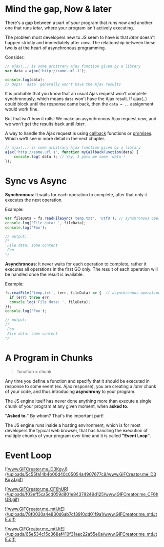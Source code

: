 # Mind the gap, Now & later

There's a gap between a part of your program that runs *now* and another one that runs *later*, where your program isn't actively executing.

The problem most developers new to JS seem to have is that *later* doesn't happen strictly and immediately after *now*. 
The relationship between these two is at the heart of asynchronous programming.

Consider:

```javascript
// ajax(..) is some arbitrary Ajax function given by a library
var data = ajax('http://some.url.1');

console.log(data);
// Oops! `data` generally won't have the Ajax results
```

It is probable that you know that an usual Ajas request won't complete synchronously, which means `data`  won't have the Ajax result.
If ajax(..) could block until the response came back, then the `data = ..` assignment would work fine.

But that isn't how it rolls! We make an asynchronous Ajax request *now*, and we won't get the results back until *later*.

A way to handle the Ajax request is using [callback](async) functions or [promises](async). Which we'll see in more detail in the next chapter.

```javascript
// ajax(..) is some arbitrary Ajax function given by a library
ajax('http://some.url.1', function myCallbackFunction(data) {
	console.log( data ); // Yay, I gots me some `data`!
});
```

# Sync vs Async
**Synchronous**: It waits for each operation to complete, after that only it executes the next operation.

Example:
```javascript
var fileData = fs.readFileSync('temp.txt', 'utf8'); // synchronous operation
console.log('File data: ', fileData);
console.log('Foo');

// output:
/* 
 File data: some content
 Foo
*/
```

**Asynchronous**: It never waits for each operation to complete, rather it executes all operations in the first GO only. The result of each operation will be handled once the result is available.

Example:
```javascript
fs.readFile('temp.txt', (err, fileData) => {  // asynchronous operation
  if (err) throw err;
  console.log('File data: ', fileData);
});
console.log('Foo');

// output:
/* 
 Foo
 File data: some content
*/
```


# A Program in Chunks
> function = chunk


Any time you define a function and specify that it should be executed in response to some event (ex. Ajax response), you are creating a *later* chunk of your code, and thus introducing **asynchrony** to your program.

The JS engine itself has never done anything more than execute a single chunk of your program at any given moment, when **asked to**.

"**Asked to.**" By whom? That's the important part!

The JS engine runs inside a hosting environment, which is for most developers the typical web browser, that has handling the execution of multiple chunks of your program over time and it is called **"Event Loop"**.

# Event Loop

![www.GIFCreator.me_D3KgvJ](/uploads/5c55fa14b4b00d40c05054a4907677c9/www.GIFCreator.me_D3KgvJ.gif)

![www.GIFCreator.me_CF6hUR](/uploads/f03eff5ca5cd059d801e84379249d125/www.GIFCreator.me_CF6hUR.gif)

![www.GIFCreator.me_mtIJtE](/uploads/78f0030a4e830d6ab7cf3910dd01f9a1/www.GIFCreator.me_mtIJtE.gif)

![www.GIFCreator.me_mtIJtE](/uploads/65e534c15c368ef410f31aec22a55e0a/www.GIFCreator.me_mtIJtE.gif)

